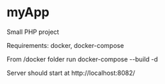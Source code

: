 # myApp
Small PHP project

Requirements: docker, docker-compose

From /docker folder run
docker-compose --build -d

Server should start at http://localhost:8082/
